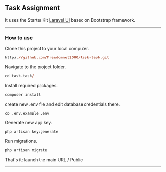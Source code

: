 ## Task Assignment 

It uses the Starter Kit [Laravel UI](https://github.com/laravel/ui) based on Bootstrap framework.

-----

### How to use

Clone this project to your local computer.

```ps
https://github.com/Freedomnet2000/task-task.git
```

Navigate to the project folder.

```ps
cd task-task/
```

Install required packages.

```ps
composer install
```

create new .env file and edit database credentials there.

```ps
cp .env.example .env
```

Generate new app key.

```ps
php artisan key:generate
```

Run migrations.

```ps
php artisan migrate
```

That's it: launch the main URL / Public 


---

